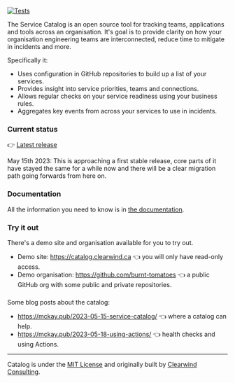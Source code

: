[![Tests](https://github.com/clearwind-ca/service-catalog/actions/workflows/django.yml/badge.svg)](https://github.com/clearwind-ca/service-catalog/actions/workflows/django.yml)

The Service Catalog is an open source tool for tracking teams, applications and tools across an organisation. It's goal is to provide clarity on how your organisation engineering teams are interconnected, reduce time to mitigate in incidents and more.

Specifically it:
* Uses configuration in GitHub repositories to build up a list of your services.
* Provides insight into service priorities, teams and connections.
* Allows regular checks on your service readiness using your business rules.
* Aggregates key events from across your services to use in incidents.

### Current status

👉 [Latest release](https://github.com/clearwind-ca/service-catalog/releases/tag/0.1.4)

May 15th 2023: This is approaching a first stable release, core parts of it have stayed the same for a while now and there will be a clear migration path going forwards from here on.

### Documentation

All the information you need to know is in [the documentation](docs).

### Try it out

There's a demo site and organisation available for you to try out.

* Demo site: https://catalog.clearwind.ca 👈 you will only have read-only access.
* Demo organisation: https://github.com/burnt-tomatoes 👈 a public GitHub org with some public and private repositories.

###

Some blog posts about the catalog:

* https://mckay.pub/2023-05-15-service-catalog/ 👈 where a catalog can help.
* https://mckay.pub/2023-05-18-using-actions/ 👈 health checks and using Actions.
---

Catalog is under the [MIT License](LICENSE.md) and originally built by [Clearwind Consulting](https://clearwind.ca).

